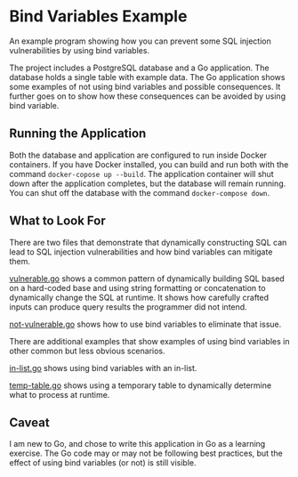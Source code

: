 # Bind Variables Example

An example program showing how you can prevent some SQL injection 
vulnerabilities by using bind variables.

The project includes a PostgreSQL database and a Go application. The
database holds a single table with example data. The Go application
shows some examples of not using bind variables and possible consequences.
It further goes on to show how these consequences can be avoided by 
using bind variable.

## Running the Application

Both the database and application are configured to run inside Docker 
containers. If you have Docker installed, you can build and run both 
with the command `docker-copose up --build`. The application container will shut
down after the application completes, but the database will remain
running. You can shut off the database with the command `docker-compose down`.

## What to Look For

There are two files that demonstrate that dynamically constructing SQL can lead
to SQL injection vulnerabilities and how bind variables can mitigate them.

[vulnerable.go](code/vulnerable.go) shows a common pattern of dynamically building SQL based
on a hard-coded base and using string formatting or concatenation to dynamically change the
SQL at runtime. It shows how carefully crafted inputs can produce query results the programmer 
did not intend.

[not-vulnerable.go](code/not-vulnerable.go) shows how to use bind variables to eliminate that
issue.

There are additional examples that show examples of using bind variables in other common
but less obvious scenarios.

[in-list.go](code/in-list.go) shows using bind variables with an in-list.

[temp-table.go](code/temp-table.go) shows using a temporary table to dynamically determine
what to process at runtime.

## Caveat

I am new to Go, and chose to write this application in Go as a learning
exercise. The Go code may or may not be following best practices, but the 
effect of using bind variables (or not) is still visible. 


